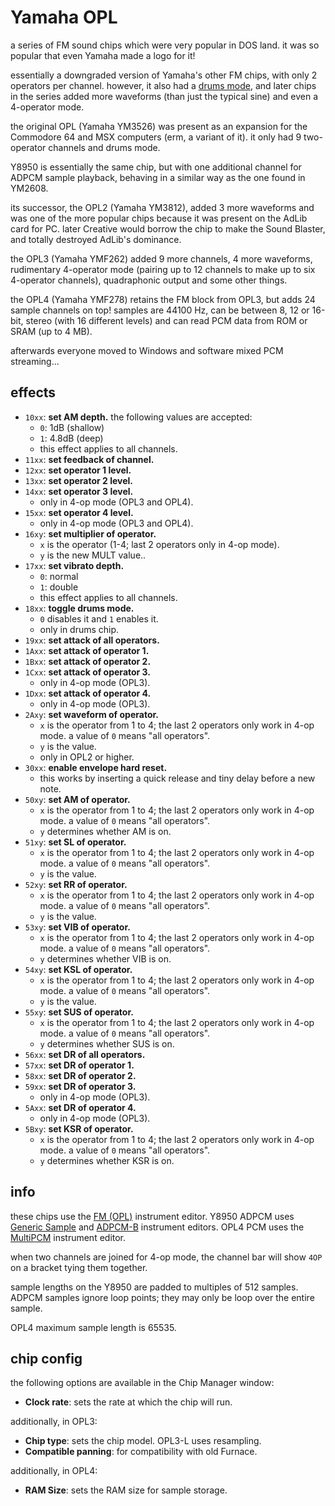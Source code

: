 # Yamaha OPL

a series of FM sound chips which were very popular in DOS land. it was so popular that even Yamaha made a logo for it!

essentially a downgraded version of Yamaha's other FM chips, with only 2 operators per channel.
however, it also had a [drums mode](opll.md), and later chips in the series added more waveforms (than just the typical sine) and even a 4-operator mode.

the original OPL (Yamaha YM3526) was present as an expansion for the Commodore 64 and MSX computers (erm, a variant of it). it only had 9 two-operator channels and drums mode.

Y8950 is essentially the same chip, but with one additional channel for ADPCM sample playback, behaving in a similar way as the one found in YM2608.

its successor, the OPL2 (Yamaha YM3812), added 3 more waveforms and was one of the more popular chips because it was present on the AdLib card for PC.
later Creative would borrow the chip to make the Sound Blaster, and totally destroyed AdLib's dominance.

the OPL3 (Yamaha YMF262) added 9 more channels, 4 more waveforms, rudimentary 4-operator mode (pairing up to 12 channels to make up to six 4-operator channels), quadraphonic output and some other things.

the OPL4 (Yamaha YMF278) retains the FM block from OPL3, but adds 24 sample channels on top! samples are 44100 Hz, can be between 8, 12 or 16-bit, stereo (with 16 different levels) and can read PCM data from ROM or SRAM (up to 4 MB).

afterwards everyone moved to Windows and software mixed PCM streaming...

## effects

- `10xx`: **set AM depth.** the following values are accepted:
  - `0`: 1dB (shallow)
  - `1`: 4.8dB (deep)
  - this effect applies to all channels.
- `11xx`: **set feedback of channel.**
- `12xx`: **set operator 1 level.**
- `13xx`: **set operator 2 level.**
- `14xx`: **set operator 3 level.**
  - only in 4-op mode (OPL3 and OPL4).
- `15xx`: **set operator 4 level.**
  - only in 4-op mode (OPL3 and OPL4).
- `16xy`: **set multiplier of operator.**
  - `x` is the operator (1-4; last 2 operators only in 4-op mode).
  - `y` is the new MULT value..
- `17xx`: **set vibrato depth.**
  - `0`: normal
  - `1`: double
  - this effect applies to all channels.
- `18xx`: **toggle drums mode.**
  - `0` disables it and `1` enables it.
  - only in drums chip.
- `19xx`: **set attack of all operators.**
- `1Axx`: **set attack of operator 1.**
- `1Bxx`: **set attack of operator 2.**
- `1Cxx`: **set attack of operator 3.**
  - only in 4-op mode (OPL3).
- `1Dxx`: **set attack of operator 4.**
  - only in 4-op mode (OPL3).
- `2Axy`: **set waveform of operator.**
  - `x` is the operator from 1 to 4; the last 2 operators only work in 4-op mode. a value of `0` means "all operators".
  - `y` is the value.
  - only in OPL2 or higher.
- `30xx`: **enable envelope hard reset.**
  - this works by inserting a quick release and tiny delay before a new note.
- `50xy`: **set AM of operator.**
  - `x` is the operator from 1 to 4; the last 2 operators only work in 4-op mode. a value of `0` means "all operators".
  - `y` determines whether AM is on.
- `51xy`: **set SL of operator.**
  - `x` is the operator from 1 to 4; the last 2 operators only work in 4-op mode. a value of `0` means "all operators".
  - `y` is the value.
- `52xy`: **set RR of operator.**
  - `x` is the operator from 1 to 4; the last 2 operators only work in 4-op mode. a value of `0` means "all operators".
  - `y` is the value.
- `53xy`: **set VIB of operator.**
  - `x` is the operator from 1 to 4; the last 2 operators only work in 4-op mode. a value of `0` means "all operators".
  - `y` determines whether VIB is on.
- `54xy`: **set KSL of operator.**
  - `x` is the operator from 1 to 4; the last 2 operators only work in 4-op mode. a value of `0` means "all operators".
  - `y` is the value.
- `55xy`: **set SUS of operator.**
  - `x` is the operator from 1 to 4; the last 2 operators only work in 4-op mode. a value of `0` means "all operators".
  - `y` determines whether SUS is on.
- `56xx`: **set DR of all operators.**
- `57xx`: **set DR of operator 1.**
- `58xx`: **set DR of operator 2.**
- `59xx`: **set DR of operator 3.**
  - only in 4-op mode (OPL3).
- `5Axx`: **set DR of operator 4.**
  - only in 4-op mode (OPL3).
- `5Bxy`: **set KSR of operator.**
  - `x` is the operator from 1 to 4; the last 2 operators only work in 4-op mode. a value of `0` means "all operators".
  - `y` determines whether KSR is on.

## info

these chips use the [FM (OPL)](../4-instrument/fm-opl.md) instrument editor.
Y8950 ADPCM uses [Generic Sample](../4-instrument/sample.md) and [ADPCM-B](../4-instrument/adpcm-b.md) instrument editors.
OPL4 PCM uses the [MultiPCM](../4-instrument/multipcm.md) instrument editor.

when two channels are joined for 4-op mode, the channel bar will show `4OP` on a bracket tying them together.

sample lengths on the Y8950 are padded to multiples of 512 samples. ADPCM samples ignore loop points; they may only be loop over the entire sample.

OPL4 maximum sample length is 65535.

## chip config

the following options are available in the Chip Manager window:

- **Clock rate**: sets the rate at which the chip will run.

additionally, in OPL3:

- **Chip type**: sets the chip model. OPL3-L uses resampling.
- **Compatible panning**: for compatibility with old Furnace.

additionally, in OPL4:

- **RAM Size**: sets the RAM size for sample storage.

